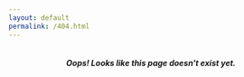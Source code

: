 ```yaml
---
layout: default
permalink: /404.html
---
```


<!-- !PAGE CONTENT! -->
<div id="page-404" class="w3-main" >
  <section id="profile" class="w3-container">
    <div style="display:flex; justify-content:center; gap:10px; align-items:center;">
      <h5><i class="fa fa-gear"></i>
      Oops! Looks like this page doesn't exist yet.
      <i class="fa fa-gear"></i></h5>
    </div>
  </section>
</div>